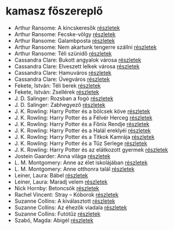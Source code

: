 # kamasz főszereplő

- Arthur Ransome: A kincskeresők [részletek](_details/%7Bopf.creator%7D.md#id_423)
- Arthur Ransome: Fecske-völgy [részletek](_details/%7Bopf.creator%7D.md#id_422)
- Arthur Ransome: Galambposta [részletek](_details/%7Bopf.creator%7D.md#id_431)
- Arthur Ransome: Nem akartunk tengerre szállni [részletek](_details/%7Bopf.creator%7D.md#id_430)
- Arthur Ransome: Téli szünidő [részletek](_details/%7Bopf.creator%7D.md#id_429)
- Cassandra Clare: Bukott angyalok városa [részletek](_details/%7Bopf.creator%7D.md#id_638)
- Cassandra Clare: Elveszett lelkek városa [részletek](_details/%7Bopf.creator%7D.md#id_639)
- Cassandra Clare: Hamuváros [részletek](_details/%7Bopf.creator%7D.md#id_636)
- Cassandra Clare: Üvegváros [részletek](_details/%7Bopf.creator%7D.md#id_637)
- Fekete, István: Téli berek [részletek](_details/%7Bopf.creator%7D.md#id_267)
- Fekete, István: Zsellérek [részletek](_details/%7Bopf.creator%7D.md#id_741)
- J. D. Salinger: Rozsban a fogó [részletek](_details/%7Bopf.creator%7D.md#id_1409)
- J. D. Salinger: Zabhegyező [részletek](_details/%7Bopf.creator%7D.md#id_561)
- J. K. Rowling: Harry Potter és a bölcsek köve [részletek](_details/%7Bopf.creator%7D.md#id_18)
- J. K. Rowling: Harry Potter és a Félvér Herceg [részletek](_details/%7Bopf.creator%7D.md#id_23)
- J. K. Rowling: Harry Potter és a Főnix Rendje [részletek](_details/%7Bopf.creator%7D.md#id_22)
- J. K. Rowling: Harry Potter és a Halál ereklyéi [részletek](_details/%7Bopf.creator%7D.md#id_24)
- J. K. Rowling: Harry Potter és a Titkok Kamrája [részletek](_details/%7Bopf.creator%7D.md#id_19)
- J. K. Rowling: Harry Potter és a Tűz Serlege [részletek](_details/%7Bopf.creator%7D.md#id_21)
- J. K. Rowling: Harry Potter és az elátkozott gyermek [részletek](_details/%7Bopf.creator%7D.md#id_1459)
- Jostein Gaarder: Anna világa [részletek](_details/%7Bopf.creator%7D.md#id_1411)
- L. M. Montgomery: Anne az élet iskolájában [részletek](_details/%7Bopf.creator%7D.md#id_483)
- L. M. Montgomery: Anne otthonra talál [részletek](_details/%7Bopf.creator%7D.md#id_488)
- Leiner, Laura: Bábel [részletek](_details/%7Bopf.creator%7D.md#id_644)
- Leiner, Laura: Maradj velem [részletek](_details/%7Bopf.creator%7D.md#id_1477)
- Nick Hornby: Betoncsók [részletek](_details/%7Bopf.creator%7D.md#id_708)
- Rachel Vincent: Stray – Kóborok [részletek](_details/%7Bopf.creator%7D.md#id_428)
- Suzanne Collins: A kiválasztott [részletek](_details/%7Bopf.creator%7D.md#id_83)
- Suzanne Collins: Az éhezők viadala [részletek](_details/%7Bopf.creator%7D.md#id_81)
- Suzanne Collins: Futótűz [részletek](_details/%7Bopf.creator%7D.md#id_82)
- Szabó, Magda: Abigél [részletek](_details/%7Bopf.creator%7D.md#id_1338)